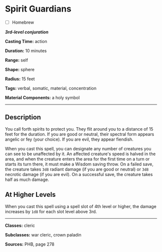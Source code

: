 # Spirit Guardians

- [ ] Homebrew

***3rd-level conjuration***

**Casting Time:** action

**Duration:** 10 minutes

**Range:** self

**Shape:** sphere

**Radius:** 15 feet

**Tags:** verbal, somatic, material, concentration

**Material Components:** a holy symbol

---

## Description
You call forth spirits to protect you. They flit around you to a distance of 15 feet for the duration. If you are good or neutral, their spectral form appears angelic or fey (your choice). If you are evil, they appear fiendish.

When you cast this spell, you can designate any number of creatures you can see to be unaffected by it. An affected creature's speed is halved in the area, and when the creature enters the area for the first time on a turn or starts its turn there, it must make a Wisdom saving throw. On a failed save, the creature takes `3d8` radiant damage (if you are good or neutral) or `3d8` necrotic damage (if you are evil). On a successful save, the creature takes half as much damage.

## At Higher Levels
When you cast this spell using a spell slot of 4th level or higher, the damage increases by `1d8` for each slot level above 3rd.

---

**Classes:** cleric

**Subclasses:** war cleric, crown paladin

**Sources:** PHB, page 278
